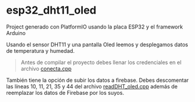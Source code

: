# esp32_dht11_oled

Project generado con PlatformIO usando la placa ESP32 y el framework Arduino

Usando el sensor DHT11 y una pantalla Oled leemos y desplegamos datos de temperatura y humedad.

> Antes de compilar el proyecto debes llenar los credenciales en el archivo [conecta.cpp](src/conecta.cpp)

También tiene la opción de subir los datos a firebase. Debes descomentar las líneas 10, 11, 21, 35 y 44 del archivo [readDHT_oled.cpp](src/readDHT11_oled.cpp) además de reemplazar los datos de Firebase por los suyos.

